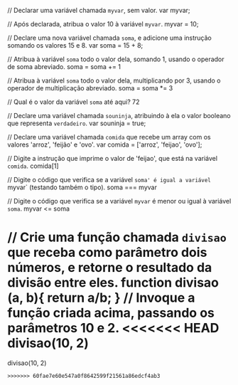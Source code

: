 // Declarar uma variável chamada `myvar`, sem valor.
var myvar;

// Após declarada, atribua o valor 10 à variável `myvar`.
myvar = 10;

// Declare uma nova variável chamada `soma`, e adicione uma instrução somando os valores 15 e 8.
var soma = 15 + 8;

// Atribua à variável `soma` todo o valor dela, somando 1, usando o operador de soma abreviado.
soma = soma += 1 

// Atribua à variável `soma` todo o valor dela, multiplicando por 3, usando o operador de multiplicação abreviado.
soma = soma *= 3

// Qual é o valor da variável `soma` até aqui?
72

// Declare uma variável chamada `souninja`, atribuindo à ela o valor booleano que representa `verdadeiro`.
var souninja = true;

// Declare uma variável chamada `comida` que recebe um array com os valores 'arroz', 'feijão' e 'ovo'.
var comida = ['arroz', 'feijao', 'ovo'];

// Digite a instrução que imprime o valor de 'feijao', que está na variável `comida`.
comida[1]

// Digite o código que verifica se a variável `soma' é igual a variável `myvar` (testando também o tipo).
soma === myvar

// Digite o código que verifica se a variável `myvar` é menor ou igual à variável `soma`.
myvar <= soma

// Crie uma função chamada `divisao` que receba como parâmetro dois números, e retorne o resultado da divisão entre eles.
function divisao (a, b){
return a/b;
}
// Invoque a função criada acima, passando os parâmetros 10 e 2.
<<<<<<< HEAD
divisao(10, 2)
=======
divisao(10, 2)
```
>>>>>>> 60fae7e60e547a0f8642599f21561a86edcf4ab3
